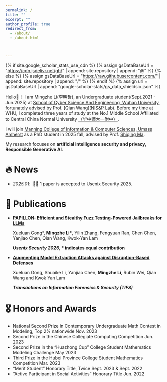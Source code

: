 ```yaml
---
permalink: /
title: ""
excerpt: ""
author_profile: true
redirect_from: 
  - /about/
  - /about.html



---
```


{% if site.google_scholar_stats_use_cdn %}
{% assign gsDataBaseUrl = "https://cdn.jsdelivr.net/gh/" | append: site.repository | append: "@" %}
{% else %}
{% assign gsDataBaseUrl = "https://raw.githubusercontent.com/" | append: site.repository | append: "/" %}
{% endif %}
{% assign url = gsDataBaseUrl | append: "google-scholar-stats/gs_data_shieldsio.json" %}

<span class='anchor' id='about-me'></span>

Hello👋！ I am Mingzhe Li(李明哲), an Undergraduate student(Sept.2021 - Jun.2025) at [School of Cyber Science And Engineering, Wuhan University](https://cse.whu.edu.cn), fortunately advised by Prof. [Qian Wang]([NIS&P Lab](http://nisplab.whu.edu.cn/people.html)). Before my time at WHU, I completed three years of study at the No.1 Middle School Affiliated to Central China Normal University [（华中师大一附中）](https://www.hzsdyfz.com.cn). 

I will join [Manning College of Information & Computer Sciences, Umass Amherst](https://www.cics.umass.edu) as a PhD student in 2025 fall, advised by Prof. [Shiqing Ma](https://people.cs.umass.edu/~shiqingma/).

My research focuses on **artificial intelligence security and privacy, Responsible Generative AI**.





# 🔥 News

- *2025.01*: &nbsp;🎉🎉  1 paper is accepted to Usenix Security 2025.

# 📝 Publications 

- **[PAPILLON: Efficient and Stealthy Fuzz Testing-Powered Jailbreaks for LLMs](https://arxiv.org/abs/2409.14866)**

  Xueluan Gong*, **Mingzhe Li\***, Yilin Zhang, Fengyuan Ran, Chen Chen, Yanjiao Chen, Qian Wang, Kwok-Yan Lam

  ***Usenix Security 2025***, **\* indicates equal contribution**

- **[Augmenting Model Extraction Attacks against Disruption-Based Defenses](https://ieeexplore.ieee.org/document/10793405)** 

  Xueluan Gong, Shuaike Li, Yanjiao Chen,  **Mingzhe Li**, Rubin Wei, Qian Wang and Kwok Yan Lam

  ***Transactions on Information Forensics & Security (TIFS)***

# 🎖 Honors and Awards

- National Second Prize in Contemporary Undergraduate Math Contest in Modeling, Top 2% nationwide    Nov. 2023
- Second Prize in the Chinese Collegiate Computing Competition    Jun. 2023
- Second Prize in the “Huazhong Cup” College Student Mathematics Modeling Challenge    May 2023
- Third Prize in the Hubei Province College Student Mathematics Competition    Mar. 2023
- “Merit Student” Honorary Title, Twice    Sept. 2023 & Sept. 2022
- “Active Participant in Social Activities” Honorary Title     Jun. 2022
